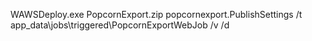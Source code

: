 WAWSDeploy.exe PopcornExport.zip popcornexport.PublishSettings /t app_data\jobs\triggered\PopcornExportWebJob /v /d